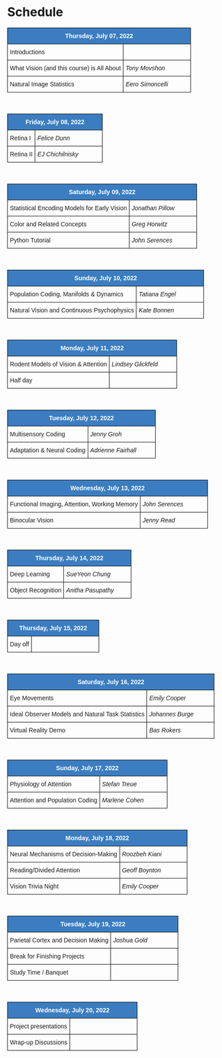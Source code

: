 # Schedule

<style type="text/css">
.tg  {border-collapse:collapse;border-spacing:0; width:50vw;}
.tg td{border-color:black;border-style:solid;border-width:1px;font-family:Arial, sans-serif;font-size:14px;
  overflow:hidden;padding:10px 5px;word-break:normal;}
.tg th{border-color:black;border-style:solid;border-width:1px;font-family:Arial, sans-serif;font-size:14px;
  font-weight:normal;overflow:hidden;padding:10px 5px;word-break:normal;}
.tg .tg-jn54{background-color:#3b7dc0;border-color:#000000;color:#ffffff;text-align:center;vertical-align:top}
.tg .tg-73oq{border-color:#000000;text-align:left;vertical-align:top}
.tg .tg-lmxn{border-color:#000000;font-style:italic;text-align:left;vertical-align:top;width:15vw;}
</style>
<table class="tg">
<thead>
  <tr>
    <th class="tg-jn54" colspan="2"><span style="font-weight:bold">Thursday, July 07, 2022</span></th>
  </tr>
</thead>
<tbody>
  <tr>
    <td class="tg-73oq">Introductions</td>
    <td class="tg-lmxn"></td>
  </tr>
  <tr>
    <td class="tg-73oq">What Vision (and this course) is All About</td>
    <td class="tg-lmxn">Tony Movshon</span></td>
  </tr>
  <tr>
    <td class="tg-73oq">Natural Image Statistics</td>
    <td class="tg-lmxn">Eero Simoncelli</td>
  </tr>
</tbody>
</table>

<br>

<table class="tg">
<thead>
  <tr>
    <th class="tg-jn54" colspan="2"><span style="font-weight:bold">Friday, July 08, 2022</span></th>
  </tr>
</thead>
<tbody>
  <tr>
    <td class="tg-73oq">Retina I</td>
    <td class="tg-lmxn">Felice Dunn</span></td>
  </tr>
  <tr>
    <td class="tg-73oq">Retina II</td>
    <td class="tg-lmxn">EJ Chichilnisky</td>
  </tr>
</tbody>
</table>


<br>

<table class="tg">
<thead>
  <tr>
    <th class="tg-jn54" colspan="2"><span style="font-weight:bold">Saturday, July 09, 2022</span></th>
  </tr>
</thead>
<tbody>
  <tr>
    <td class="tg-73oq">Statistical Encoding Models for Early Vision</td>
    <td class="tg-lmxn">Jonathan Pillow</span></td>
  </tr>
  <tr>
    <td class="tg-73oq">Color and Related Concepts</td>
    <td class="tg-lmxn">Greg Horwitz</td>
  </tr>
  <tr>
    <td class="tg-73oq">Python Tutorial</td>
    <td class="tg-lmxn">John Serences</td>
  </tr>
</tbody>
</table>

<br>

<table class="tg">
<thead>
  <tr>
    <th class="tg-jn54" colspan="2"><span style="font-weight:bold">Sunday, July 10, 2022</span></th>
  </tr>
</thead>
<tbody>
  <tr>
    <td class="tg-73oq">Population Coding, Manifolds & Dynamics</td>
    <td class="tg-lmxn">Tatiana Engel</span></td>
  </tr>
  <tr>
    <td class="tg-73oq">Natural Vision and Continuous Psychophysics</td>
    <td class="tg-lmxn">Kate Bonnen</td>
  </tr>
</tbody>
</table>

<br>

<table class="tg">
<thead>
  <tr>
    <th class="tg-jn54" colspan="2"><span style="font-weight:bold">Monday, July 11, 2022</span></th>
  </tr>
</thead>
<tbody>
  <tr>
    <td class="tg-73oq">Rodent Models of Vision & Attention</td>
    <td class="tg-lmxn">Lindsey Glickfeld</span></td>
  </tr>
  <tr>
    <td class="tg-73oq">Half day</td>
    <td class="tg-lmxn"></td>
  </tr>
</tbody>
</table>

<br>

<table class="tg">
<thead>
  <tr>
    <th class="tg-jn54" colspan="2"><span style="font-weight:bold">Tuesday, July 12, 2022</span></th>
  </tr>
</thead>
<tbody>
  <tr>
    <td class="tg-73oq">Multisensory Coding</td>
    <td class="tg-lmxn">Jenny Groh</span></td>
  </tr>
  <tr>
    <td class="tg-73oq">Adaptation & Neural Coding</td>
    <td class="tg-lmxn">Adrienne Fairhall</td>
  </tr>
</tbody>
</table>

<br>

<table class="tg">
<thead>
  <tr>
    <th class="tg-jn54" colspan="2"><span style="font-weight:bold">Wednesday, July 13, 2022</span></th>
  </tr>
</thead>
<tbody>
  <tr>
    <td class="tg-73oq">Functional Imaging, Attention, Working Memory</td>
    <td class="tg-lmxn">John Serences</span></td>
  </tr>
  <tr>
    <td class="tg-73oq">Binocular Vision</td>
    <td class="tg-lmxn">Jenny Read</td>
  </tr>
</tbody>
</table>

<br>

<table class="tg">
<thead>
  <tr>
    <th class="tg-jn54" colspan="2"><span style="font-weight:bold">Thursday, July 14, 2022</span></th>
  </tr>
</thead>
<tbody>
  <tr>
    <td class="tg-73oq">Deep Learning</td>
    <td class="tg-lmxn">SueYeon Chung</span></td>
  </tr>
  <tr>
    <td class="tg-73oq">Object Recognition</td>
    <td class="tg-lmxn">Anitha Pasupathy</td>
  </tr>
</tbody>
</table>

<br>

<table class="tg">
<thead>
  <tr>
    <th class="tg-jn54" colspan="2"><span style="font-weight:bold">Thursday, July 15, 2022</span></th>
  </tr>
</thead>
<tbody>
  <tr>
    <td class="tg-73oq">Day off</td>
    <td class="tg-lmxn"></td>
  </tr>
</tbody>
</table>

<br>

<table class="tg">
<thead>
  <tr>
    <th class="tg-jn54" colspan="2"><span style="font-weight:bold">Saturday, July 16, 2022</span></th>
  </tr>
</thead>
<tbody>
  <tr>
    <td class="tg-73oq">Eye Movements</td>
    <td class="tg-lmxn">Emily Cooper</span></td>
  </tr>
  <tr>
    <td class="tg-73oq">Ideal Observer Models and Natural Task Statistics</td>
    <td class="tg-lmxn">Johannes Burge</td>
  </tr>
  <tr>
    <td class="tg-73oq">Virtual Reality Demo</td>
    <td class="tg-lmxn">Bas Rokers</td>
  </tr>
</tbody>
</table>

<br>

<table class="tg">
<thead>
  <tr>
    <th class="tg-jn54" colspan="2"><span style="font-weight:bold">Sunday, July 17, 2022</span></th>
  </tr>
</thead>
<tbody>
  <tr>
    <td class="tg-73oq">Physiology of Attention</td>
    <td class="tg-lmxn">Stefan Treue</span></td>
  </tr>
  <tr>
    <td class="tg-73oq">Attention and Population Coding</td>
    <td class="tg-lmxn">Marlene Cohen</td>
  </tr>
</tbody>
</table>

<br>

<table class="tg">
<thead>
  <tr>
    <th class="tg-jn54" colspan="2"><span style="font-weight:bold">Monday, July 18, 2022</span></th>
  </tr>
</thead>
<tbody>
  <tr>
    <td class="tg-73oq">Neural Mechanisms of Decision-Making</td>
    <td class="tg-lmxn">Roozbeh Kiani</span></td>
  </tr>
  <tr>
    <td class="tg-73oq">Reading/Divided Attention</td>
    <td class="tg-lmxn">Geoff Boynton</td>
  </tr>
  <tr>
    <td class="tg-73oq">Vision Trivia Night</td>
    <td class="tg-lmxn">Emily Cooper</td>
  </tr>
</tbody>
</table>

<br>


<table class="tg">
<thead>
  <tr>
    <th class="tg-jn54" colspan="2"><span style="font-weight:bold">Tuesday, July 19, 2022</span></th>
  </tr>
</thead>
<tbody>
  <tr>
    <td class="tg-73oq">Parietal Cortex and Decision Making</td>
    <td class="tg-lmxn">Joshua Gold</span></td>
  </tr>
  <tr>
    <td class="tg-73oq">Break for Finishing Projects</td>
    <td class="tg-lmxn"></td>
  </tr>
  <tr>
    <td class="tg-73oq">Study Time / Banquet</td>
    <td class="tg-lmxn"></td>
  </tr>
</tbody>
</table>

<br>


<table class="tg">
<thead>
  <tr>
    <th class="tg-jn54" colspan="2"><span style="font-weight:bold">Wednesday, July 20, 2022</span></th>
  </tr>
</thead>
<tbody>
  <tr>
    <td class="tg-73oq">Project presentations</td>
    <td class="tg-lmxn"></span></td>
  </tr>
  <tr>
    <td class="tg-73oq">Wrap-up Discussions</td>
    <td class="tg-lmxn"></td>
  </tr>
</tbody>
</table>

<br>